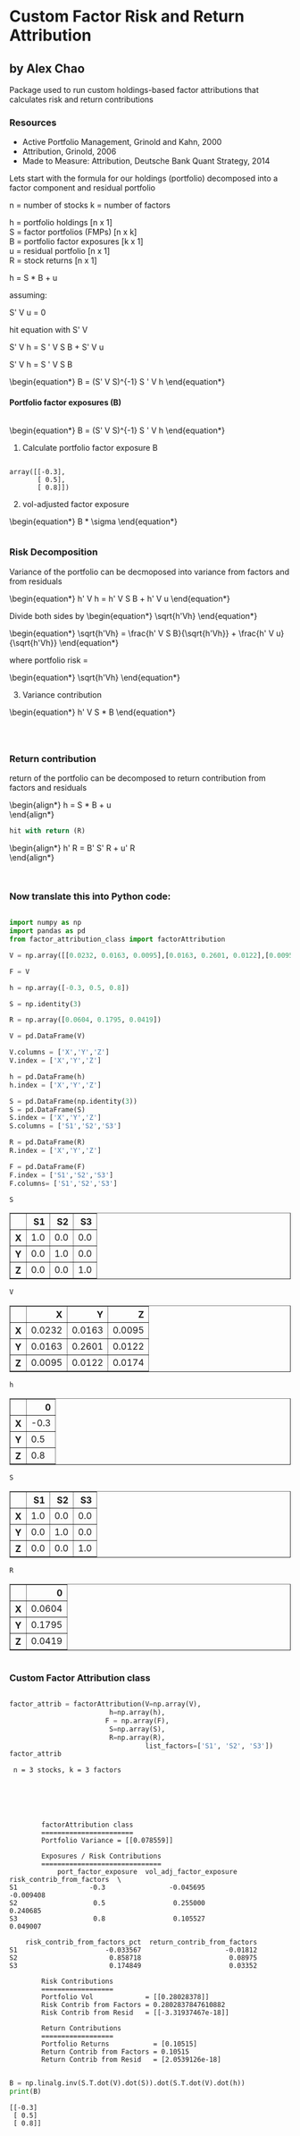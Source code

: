 
# Custom Factor Risk and Return Attribution

## by Alex Chao

Package used to run custom holdings-based factor attributions that calculates risk and return contributions

### Resources
- Active Portfolio Management, Grinold and Kahn, 2000
- Attribution, Grinold, 2006
- Made to Measure: Attribution, Deutsche Bank Quant Strategy, 2014

Lets start with the formula for our holdings (portfolio) decomposed into a factor component and residual portfolio

n = number of stocks
k = number of factors

h = portfolio holdings [n x 1]  
S = factor portfolios (FMPs) [n x k]     
B = portfolio factor exposures [k x 1]  
u = residual portfolio [n x 1]  
R = stock returns [n x 1]  


h = S * B + u    

assuming: 

S' V u = 0


hit equation with S' V

S' V h = S ' V S B + S' V u


S' V h = S ' V S B

\begin{equation*}
B = (S' V S)^{-1} S ' V h
\end{equation*}


#### Portfolio factor exposures (B)


```python

```

\begin{equation*}
B = (S' V S)^{-1} S ' V h
\end{equation*}



1) Calculate portfolio factor exposure B


```python

```




    array([[-0.3],
           [ 0.5],
           [ 0.8]])



2) vol-adjusted factor exposure

\begin{equation*}
B * \sigma
\end{equation*}


```python

```

### Risk Decomposition

Variance of the portfolio can be decmoposed into variance from factors and from residuals

\begin{equation*}
h' V h = h' V S B + h' V u
\end{equation*}


Divide both sides by 
\begin{equation*}
\sqrt{h'Vh}
\end{equation*}

\begin{equation*}
\sqrt{h'Vh} = \frac{h' V S B}{\sqrt{h'Vh}} + \frac{h' V u}{\sqrt{h'Vh}}
\end{equation*}

where portfolio risk = 

\begin{equation*}
\sqrt{h'Vh}
\end{equation*}


3) Variance contribution

\begin{equation*}
h' V S * B
\end{equation*}


```python

```


```python

```


```python

```

### Return contribution

return of the portfolio can be decomposed to return contribution from factors and residuals

\begin{align*}
h = S * B + u    
\end{align*}


```python
hit with return (R)
```

\begin{align*}
h' R = B' S' R + u' R    
\end{align*}


```python

```


```python

```

### Now translate this into Python code:


```python

import numpy as np
import pandas as pd
from factor_attribution_class import factorAttribution

V = np.array([[0.0232, 0.0163, 0.0095],[0.0163, 0.2601, 0.0122],[0.0095, 0.0122, 0.0174]])

F = V

h = np.array([-0.3, 0.5, 0.8])

S = np.identity(3)

R = np.array([0.0604, 0.1795, 0.0419])

V = pd.DataFrame(V)

V.columns = ['X','Y','Z']
V.index = ['X','Y','Z']

h = pd.DataFrame(h)
h.index = ['X','Y','Z']

S = pd.DataFrame(np.identity(3))
S = pd.DataFrame(S)
S.index = ['X','Y','Z']
S.columns = ['S1','S2','S3']

R = pd.DataFrame(R)
R.index = ['X','Y','Z']

F = pd.DataFrame(F)
F.index = ['S1','S2','S3']
F.columns= ['S1','S2','S3']
```


```python
S
```




<div>
<style>
    .dataframe thead tr:only-child th {
        text-align: right;
    }

    .dataframe thead th {
        text-align: left;
    }

    .dataframe tbody tr th {
        vertical-align: top;
    }
</style>
<table border="1" class="dataframe">
  <thead>
    <tr style="text-align: right;">
      <th></th>
      <th>S1</th>
      <th>S2</th>
      <th>S3</th>
    </tr>
  </thead>
  <tbody>
    <tr>
      <th>X</th>
      <td>1.0</td>
      <td>0.0</td>
      <td>0.0</td>
    </tr>
    <tr>
      <th>Y</th>
      <td>0.0</td>
      <td>1.0</td>
      <td>0.0</td>
    </tr>
    <tr>
      <th>Z</th>
      <td>0.0</td>
      <td>0.0</td>
      <td>1.0</td>
    </tr>
  </tbody>
</table>
</div>




```python
V
```




<div>
<style>
    .dataframe thead tr:only-child th {
        text-align: right;
    }

    .dataframe thead th {
        text-align: left;
    }

    .dataframe tbody tr th {
        vertical-align: top;
    }
</style>
<table border="1" class="dataframe">
  <thead>
    <tr style="text-align: right;">
      <th></th>
      <th>X</th>
      <th>Y</th>
      <th>Z</th>
    </tr>
  </thead>
  <tbody>
    <tr>
      <th>X</th>
      <td>0.0232</td>
      <td>0.0163</td>
      <td>0.0095</td>
    </tr>
    <tr>
      <th>Y</th>
      <td>0.0163</td>
      <td>0.2601</td>
      <td>0.0122</td>
    </tr>
    <tr>
      <th>Z</th>
      <td>0.0095</td>
      <td>0.0122</td>
      <td>0.0174</td>
    </tr>
  </tbody>
</table>
</div>




```python
h
```




<div>
<style>
    .dataframe thead tr:only-child th {
        text-align: right;
    }

    .dataframe thead th {
        text-align: left;
    }

    .dataframe tbody tr th {
        vertical-align: top;
    }
</style>
<table border="1" class="dataframe">
  <thead>
    <tr style="text-align: right;">
      <th></th>
      <th>0</th>
    </tr>
  </thead>
  <tbody>
    <tr>
      <th>X</th>
      <td>-0.3</td>
    </tr>
    <tr>
      <th>Y</th>
      <td>0.5</td>
    </tr>
    <tr>
      <th>Z</th>
      <td>0.8</td>
    </tr>
  </tbody>
</table>
</div>




```python
S
```




<div>
<style>
    .dataframe thead tr:only-child th {
        text-align: right;
    }

    .dataframe thead th {
        text-align: left;
    }

    .dataframe tbody tr th {
        vertical-align: top;
    }
</style>
<table border="1" class="dataframe">
  <thead>
    <tr style="text-align: right;">
      <th></th>
      <th>S1</th>
      <th>S2</th>
      <th>S3</th>
    </tr>
  </thead>
  <tbody>
    <tr>
      <th>X</th>
      <td>1.0</td>
      <td>0.0</td>
      <td>0.0</td>
    </tr>
    <tr>
      <th>Y</th>
      <td>0.0</td>
      <td>1.0</td>
      <td>0.0</td>
    </tr>
    <tr>
      <th>Z</th>
      <td>0.0</td>
      <td>0.0</td>
      <td>1.0</td>
    </tr>
  </tbody>
</table>
</div>




```python
R
```




<div>
<style>
    .dataframe thead tr:only-child th {
        text-align: right;
    }

    .dataframe thead th {
        text-align: left;
    }

    .dataframe tbody tr th {
        vertical-align: top;
    }
</style>
<table border="1" class="dataframe">
  <thead>
    <tr style="text-align: right;">
      <th></th>
      <th>0</th>
    </tr>
  </thead>
  <tbody>
    <tr>
      <th>X</th>
      <td>0.0604</td>
    </tr>
    <tr>
      <th>Y</th>
      <td>0.1795</td>
    </tr>
    <tr>
      <th>Z</th>
      <td>0.0419</td>
    </tr>
  </tbody>
</table>
</div>




```python

```

### Custom Factor Attribution class


```python

factor_attrib = factorAttribution(V=np.array(V),
                         h=np.array(h),
                        F = np.array(F),
                         S=np.array(S),
                         R=np.array(R),
                                  list_factors=['S1', 'S2', 'S3'])
factor_attrib
```

     n = 3 stocks, k = 3 factors





    
            factorAttribution class
            =======================
            Portfolio Variance = [[0.078559]]
    
            Exposures / Risk Contributions
            ==============================
                port_factor_exposure  vol_adj_factor_exposure  risk_contrib_from_factors  \
    S1                  -0.3                -0.045695                  -0.009408   
    S2                   0.5                 0.255000                   0.240685   
    S3                   0.8                 0.105527                   0.049007   
    
        risk_contrib_from_factors_pct  return_contrib_from_factors  
    S1                      -0.033567                     -0.01812  
    S2                       0.858718                      0.08975  
    S3                       0.174849                      0.03352  
            
            Risk Contributions
            ==================
            Portfolio Vol             = [[0.28028378]]
            Risk Contrib from Factors = 0.2802837847610882
            Risk Contrib from Resid   = [[-3.31937467e-18]]
            
            Return Contributions
            ==================
            Portfolio Returns           = [0.10515]
            Return Contrib from Factors = 0.10515
            Return Contrib from Resid   = [2.0539126e-18]
            




```python

```


```python
B = np.linalg.inv(S.T.dot(V).dot(S)).dot(S.T.dot(V).dot(h))
print(B)
```

    [[-0.3]
     [ 0.5]
     [ 0.8]]



```python

```


```python

```


```python

```


```python

```
